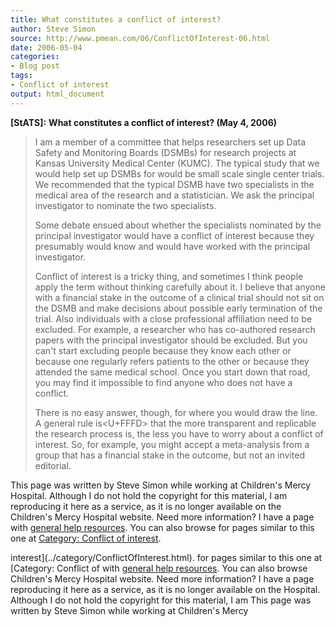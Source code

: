 ```yaml
---
title: What constitutes a conflict of interest?
author: Steve Simon
source: http://www.pmean.com/06/ConflictOfInterest-06.html
date: 2006-05-04
categories:
- Blog post
tags:
- Conflict of interest
output: html_document
---
```

**[StATS]:** **What constitutes a conflict of
interest? (May 4, 2006)**

> I am a member of a committee that helps researchers set up Data Safety
> and Monitoring Boards (DSMBs) for research projects at Kansas
> University Medical Center (KUMC). The typical study that we would help
> set up DSMBs for would be small scale single center trials. We
> recommended that the typical DSMB have two specialists in the medical
> area of the research and a statistician. We ask the principal
> investigator to nominate the two specialists.
>
> Some debate ensued about whether the specialists nominated by the
> principal investigator would have a conflict of interest because they
> presumably would know and would have worked with the principal
> investigator.
>
> Conflict of interest is a tricky thing, and sometimes I think people
> apply the term without thinking carefully about it. I believe that
> anyone with a financial stake in the outcome of a clinical trial
> should not sit on the DSMB and make decisions about possible early
> termination of the trial. Also individuals with a close professional
> affiliation need to be excluded. For example, a researcher who has
> co-authored research papers with the principal investigator should be
> excluded. But you can't start excluding people because they know each
> other or because one regularly refers patients to the other or because
> they attended the same medical school. Once you start down that road,
> you may find it impossible to find anyone who does not have a
> conflict.
>
> There is no easy answer, though, for where you would draw the line. A
> general rule is<U+FFFD> that the more transparent and replicable the research
> process is, the less you have to worry about a conflict of interest.
> So, for example, you might accept a meta-analysis from a group that
> has a financial stake in the outcome, but not an invited editorial.

This page was written by Steve Simon while working at Children's Mercy
Hospital. Although I do not hold the copyright for this material, I am
reproducing it here as a service, as it is no longer available on the
Children's Mercy Hospital website. Need more information? I have a page
with [general help resources](../GeneralHelp.html). You can also browse
for pages similar to this one at [Category: Conflict of
interest](../category/ConflictOfInterest.html).
<!---More--->
interest](../category/ConflictOfInterest.html).
for pages similar to this one at [Category: Conflict of
with [general help resources](../GeneralHelp.html). You can also browse
Children's Mercy Hospital website. Need more information? I have a page
reproducing it here as a service, as it is no longer available on the
Hospital. Although I do not hold the copyright for this material, I am
This page was written by Steve Simon while working at Children's Mercy

<!---Do not use
**[StATS]:** **What constitutes a conflict of
This page was written by Steve Simon while working at Children's Mercy
Hospital. Although I do not hold the copyright for this material, I am
reproducing it here as a service, as it is no longer available on the
Children's Mercy Hospital website. Need more information? I have a page
with [general help resources](../GeneralHelp.html). You can also browse
for pages similar to this one at [Category: Conflict of
interest](../category/ConflictOfInterest.html).
--->


